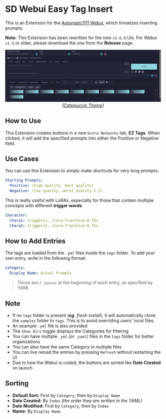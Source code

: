 ﻿# SD Webui Easy Tag Insert
This is an Extension for the [Automatic1111 Webui](https://github.com/AUTOMATIC1111/stable-diffusion-webui), which trivializes inserting prompts.

**Note:** This Extension has been rewritten for the new `v1.6.0` UIs. For Webui `v1.5` or older, please download the one from the **Release** page. 

<p align="center">
<img src="sample.jpg"><br>
<i>(<a href="https://github.com/catppuccin/stable-diffusion-webui">Catppuccin Theme</a>)</i>
</p>

## How to Use 
This Extension creates buttons in a new `Extra Networks` tab, **EZ Tags**. 
When clicked, it will add the specified prompts into either the Positive or Negative field.

## Use Cases
You can use this Extension to simply make shortcuts for very long prompts:
```yml
Starting Prompts:
  Positive: (high quality, best quality)
  Negative: (low quality, worst quality:1.2)
```

This is really useful with LoRAs, especially for those that contain multiple concepts with different **trigger words**.
```yml
Character:
  Chara1: triggers1, <lora:franchise:0.75>
  Chara2: triggers2, <lora:franchise:0.75>
```

## How to Add Entries
The tags are loaded from the `.yml` files inside the `tags` folder. To add your own entry, write in the following format:
```yml
Category:
  Display Name: Actual Prompts
```

> Those are `2 spaces` at the beginning of each entry, as specified by YAML

## Note
- If no `tags` folder is present *(**eg.** fresh install)*, it will automatically clone the `samples` folder to `tags`. This is to avoid overriding users' local files.
- An example `.yml` file is also provided
- The `Show dirs` toggle displays the Categories for filtering
- You can have multiple `.yml` *(or `.yaml`)* files in the `tags` folder for better organizations
- You can also have the same Category in multiple files
- You can live reload the entries by pressing `Refresh` without restarting the UI
- Due to how the Webui is coded, the buttons are sorted like **Date Created** on launch

## Sorting
- **Default Sort:** First by `Category`, then by `Display Name`
- **Date Created:** By `Index` *(the order they are written in the YAML)*
- **Date Modified:** First by `Category`, then by `Index`
- **Name:** By `Display Name`
